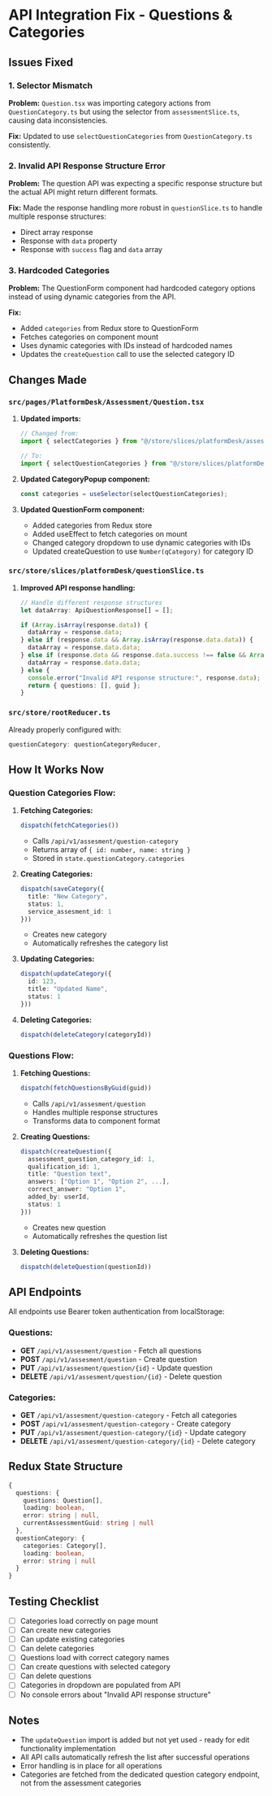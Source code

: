 # API Integration Fix - Questions & Categories

## Issues Fixed

### 1. **Selector Mismatch**
**Problem:** `Question.tsx` was importing category actions from `QuestionCategory.ts` but using the selector from `assessmentSlice.ts`, causing data inconsistencies.

**Fix:** Updated to use `selectQuestionCategories` from `QuestionCategory.ts` consistently.

### 2. **Invalid API Response Structure Error**
**Problem:** The question API was expecting a specific response structure but the actual API might return different formats.

**Fix:** Made the response handling more robust in `questionSlice.ts` to handle multiple response structures:
- Direct array response
- Response with `data` property
- Response with `success` flag and `data` array

### 3. **Hardcoded Categories**
**Problem:** The QuestionForm component had hardcoded category options instead of using dynamic categories from the API.

**Fix:** 
- Added `categories` from Redux store to QuestionForm
- Fetches categories on component mount
- Uses dynamic categories with IDs instead of hardcoded names
- Updates the `createQuestion` call to use the selected category ID

## Changes Made

### `src/pages/PlatformDesk/Assessment/Question.tsx`

1. **Updated imports:**
   ```typescript
   // Changed from:
   import { selectCategories } from "@/store/slices/platformDesk/assessmentSlice";
   
   // To:
   import { selectQuestionCategories } from "@/store/slices/platformDesk/QuestionCategory";
   ```

2. **Updated CategoryPopup component:**
   ```typescript
   const categories = useSelector(selectQuestionCategories);
   ```

3. **Updated QuestionForm component:**
   - Added categories from Redux store
   - Added useEffect to fetch categories on mount
   - Changed category dropdown to use dynamic categories with IDs
   - Updated createQuestion to use `Number(qCategory)` for category ID

### `src/store/slices/platformDesk/questionSlice.ts`

1. **Improved API response handling:**
   ```typescript
   // Handle different response structures
   let dataArray: ApiQuestionResponse[] = [];
   
   if (Array.isArray(response.data)) {
     dataArray = response.data;
   } else if (response.data && Array.isArray(response.data.data)) {
     dataArray = response.data.data;
   } else if (response.data && response.data.success !== false && Array.isArray(response.data.data)) {
     dataArray = response.data.data;
   } else {
     console.error("Invalid API response structure:", response.data);
     return { questions: [], guid };
   }
   ```

### `src/store/rootReducer.ts`

Already properly configured with:
```typescript
questionCategory: questionCategoryReducer,
```

## How It Works Now

### Question Categories Flow:

1. **Fetching Categories:**
   ```typescript
   dispatch(fetchCategories())
   ```
   - Calls `/api/v1/assesment/question-category`
   - Returns array of `{ id: number, name: string }`
   - Stored in `state.questionCategory.categories`

2. **Creating Categories:**
   ```typescript
   dispatch(saveCategory({ 
     title: "New Category", 
     status: 1, 
     service_assesment_id: 1 
   }))
   ```
   - Creates new category
   - Automatically refreshes the category list

3. **Updating Categories:**
   ```typescript
   dispatch(updateCategory({ 
     id: 123, 
     title: "Updated Name", 
     status: 1 
   }))
   ```

4. **Deleting Categories:**
   ```typescript
   dispatch(deleteCategory(categoryId))
   ```

### Questions Flow:

1. **Fetching Questions:**
   ```typescript
   dispatch(fetchQuestionsByGuid(guid))
   ```
   - Calls `/api/v1/assesment/question`
   - Handles multiple response structures
   - Transforms data to component format

2. **Creating Questions:**
   ```typescript
   dispatch(createQuestion({
     assessment_question_category_id: 1,
     qualification_id: 1,
     title: "Question text",
     answers: ["Option 1", "Option 2", ...],
     correct_answer: "Option 1",
     added_by: userId,
     status: 1
   }))
   ```
   - Creates new question
   - Automatically refreshes the question list

3. **Deleting Questions:**
   ```typescript
   dispatch(deleteQuestion(questionId))
   ```

## API Endpoints

All endpoints use Bearer token authentication from localStorage:

### Questions:
- **GET** `/api/v1/assesment/question` - Fetch all questions
- **POST** `/api/v1/assesment/question` - Create question
- **PUT** `/api/v1/assesment/question/{id}` - Update question
- **DELETE** `/api/v1/assesment/question/{id}` - Delete question

### Categories:
- **GET** `/api/v1/assesment/question-category` - Fetch all categories
- **POST** `/api/v1/assesment/question-category` - Create category
- **PUT** `/api/v1/assesment/question-category/{id}` - Update category
- **DELETE** `/api/v1/assesment/question-category/{id}` - Delete category

## Redux State Structure

```typescript
{
  questions: {
    questions: Question[],
    loading: boolean,
    error: string | null,
    currentAssessmentGuid: string | null
  },
  questionCategory: {
    categories: Category[],
    loading: boolean,
    error: string | null
  }
}
```

## Testing Checklist

- [ ] Categories load correctly on page mount
- [ ] Can create new categories
- [ ] Can update existing categories
- [ ] Can delete categories
- [ ] Questions load with correct category names
- [ ] Can create questions with selected category
- [ ] Can delete questions
- [ ] Categories in dropdown are populated from API
- [ ] No console errors about "Invalid API response structure"

## Notes

- The `updateQuestion` import is added but not yet used - ready for edit functionality implementation
- All API calls automatically refresh the list after successful operations
- Error handling is in place for all operations
- Categories are fetched from the dedicated question category endpoint, not from the assessment categories

